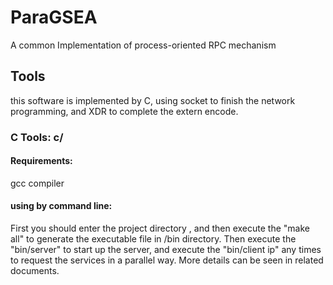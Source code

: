 # ParaGSEA
A common Implementation of process-oriented RPC mechanism

## Tools

this software is implemented by C, using socket to finish the network programming, and XDR to complete the extern encode.


### C Tools: c/

#### Requirements:
gcc compiler 

#### using by command line:
First you should enter the project directory , and then execute the "make all" to generate the executable file in /bin directory.
Then execute the "bin/server" to start up the server, and execute the "bin/client ip" any times to request the services in a parallel way. More details can be seen in related documents.